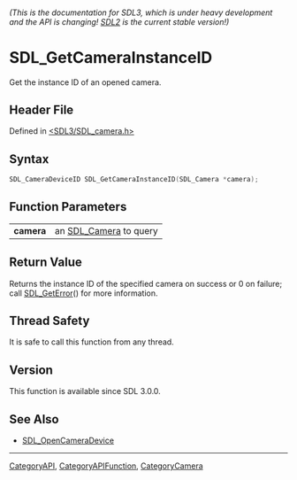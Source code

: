 ###### (This is the documentation for SDL3, which is under heavy development and the API is changing! [SDL2](https://wiki.libsdl.org/SDL2/) is the current stable version!)
# SDL_GetCameraInstanceID

Get the instance ID of an opened camera.

## Header File

Defined in [<SDL3/SDL_camera.h>](https://github.com/libsdl-org/SDL/blob/main/include/SDL3/SDL_camera.h)

## Syntax

```c
SDL_CameraDeviceID SDL_GetCameraInstanceID(SDL_Camera *camera);
```

## Function Parameters

|                |                                      |
| -------------- | ------------------------------------ |
| **camera**     | an [SDL_Camera](SDL_Camera) to query |

## Return Value

Returns the instance ID of the specified camera on success or 0 on failure;
call [SDL_GetError](SDL_GetError)() for more information.

## Thread Safety

It is safe to call this function from any thread.

## Version

This function is available since SDL 3.0.0.

## See Also

- [SDL_OpenCameraDevice](SDL_OpenCameraDevice)

----
[CategoryAPI](CategoryAPI), [CategoryAPIFunction](CategoryAPIFunction), [CategoryCamera](CategoryCamera)


